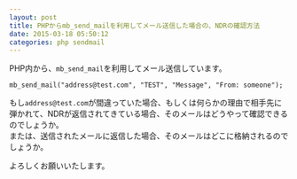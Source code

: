 ```yaml
---
layout: post
title: PHPからmb_send_mailを利用してメール送信した場合の、NDRの確認方法
date: 2015-03-18 05:50:12
categories: php sendmail
---
```

<!-- {% raw %} -->
<p>PHP内から、<code>mb_send_mail</code>を利用してメール送信しています。</p>

<pre><code>mb_send_mail("address@test.com", "TEST", "Message", "From: someone");
</code></pre>

<p>もし<code>address@test.com</code>が間違っていた場合、もしくは何らかの理由で相手先に弾かれて、NDRが返信されてきている場合、そのメールはどうやって確認できるのでしょうか。<br>
または、送信されたメールに返信した場合、そのメールはどこに格納されるのでしょうか。</p>

<p>よろしくお願いいたします。</p>
<!-- {% endraw %} -->
